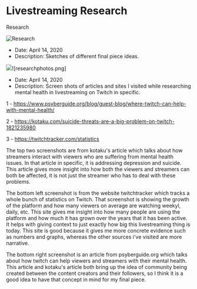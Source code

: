 # Livestreaming Research
 Research

![Research](research.jpeg)

- Date: April 14, 2020
- Description: Sketches of different final piece ideas.

![]({{site.baseurl}}/research-methods/researchphotos.png)![researchphotos.png]


- Date: April 14, 2020
- Description: Screen shots of articles and sites I visited while researching mental health in livestreaming on Twitch in specific.

1 - https://www.psyberguide.org/blog/guest-blog/where-twitch-can-help-with-mental-health/

2 - https://kotaku.com/suicide-threats-are-a-big-problem-on-twitch-1821235980

3 - https://twitchtracker.com/statistics
        
The top two screenshots are from kotaku's article which talks about how streamers interact with viewers who are suffering from mental health issues. In that article in specific, it is addressing depression and suicide. This article gives more insight into how both the viewers and streamers can both be affected, it is not just the streamer who has to deal with these problems.

The bottom left screenshot is from the website twitchtracker which tracks a whole bunch of statistics on Twitch. That screenshot is showing the growth of the platform and how many viewers on average are watching weekyl, daily, etc. This site gives me insight into how many people are using the platform and how much it has grown over the years that it has been active. It helps with giving context to just exactly how big this livestreaming thing is today. This site is good because it gives me more concrete evidence such as numbers and graphs, whereas the other sources i've visited are more narrative.

The bottom right screenshot is an article from psyberguide.org which talks about how twitch can help viewers and streamers with their mental health. This article and kotaku's article both bring up the idea of community being created between the content creators and their followers, so I think it is a good idea to have that concept in mind for my final piece.


